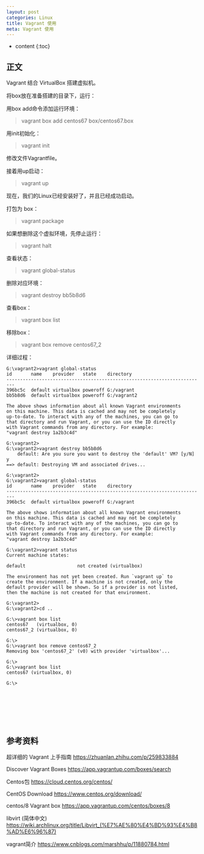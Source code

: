 ```yaml
---
layout: post
categories: Linux
title: Vagrant 使用
meta: Vagrant 使用
---
```

* content
{:toc}

## 正文

Vagrant 结合 VirtualBox 搭建虚拟机。

将box放在准备搭建的目录下，运行：

用box add命令添加运行环境：
> vagrant box add centos67 box/centos67.box

用init初始化：
> vagrant init

修改文件Vagrantfile。

接着用up启动：
> vagrant up

现在，我们的Linux已经安装好了，并且已经成功启动。

打包为 box：
> vagrant package

如果想删除这个虚拟环境，先停止运行：
> vagrant halt

查看状态：
> vagrant global-status

删除对应环境：
> vagrant destroy bb5b8d6

查看box：
> vagrant box list

移除box：
> vagrant box remove centos67_2

详细过程：
```
G:\vagrant2>vagrant global-status
id       name    provider   state    directory
-------------------------------------------------------------------------
396bc5c  default virtualbox poweroff G:/vagrant
bb5b8d6  default virtualbox poweroff G:/vagrant2

The above shows information about all known Vagrant environments
on this machine. This data is cached and may not be completely
up-to-date. To interact with any of the machines, you can go to
that directory and run Vagrant, or you can use the ID directly
with Vagrant commands from any directory. For example:
"vagrant destroy 1a2b3c4d"

G:\vagrant2>
G:\vagrant2>vagrant destroy bb5b8d6
    default: Are you sure you want to destroy the 'default' VM? [y/N] y
==> default: Destroying VM and associated drives...

G:\vagrant2>
G:\vagrant2>vagrant global-status
id       name    provider   state    directory
-------------------------------------------------------------------------
396bc5c  default virtualbox poweroff G:/vagrant

The above shows information about all known Vagrant environments
on this machine. This data is cached and may not be completely
up-to-date. To interact with any of the machines, you can go to
that directory and run Vagrant, or you can use the ID directly
with Vagrant commands from any directory. For example:
"vagrant destroy 1a2b3c4d"

G:\vagrant2>vagrant status
Current machine states:

default                   not created (virtualbox)

The environment has not yet been created. Run `vagrant up` to
create the environment. If a machine is not created, only the
default provider will be shown. So if a provider is not listed,
then the machine is not created for that environment.

G:\vagrant2>
G:\vagrant2>cd ..

G:\>vagrant box list
centos67   (virtualbox, 0)
centos67_2 (virtualbox, 0)

G:\>
G:\>vagrant box remove centos67_2
Removing box 'centos67_2' (v0) with provider 'virtualbox'...

G:\>
G:\>vagrant box list
centos67 (virtualbox, 0)

G:\>
```


<br/><br/><br/><br/><br/>
## 参考资料

超详细的 Vagrant 上手指南 <https://zhuanlan.zhihu.com/p/259833884>

Discover Vagrant Boxes <https://app.vagrantup.com/boxes/search>

Centos包 <https://cloud.centos.org/centos/>

CentOS Download <https://www.centos.org/download/>

centos/8 Vagrant box <https://app.vagrantup.com/centos/boxes/8>

libvirt (简体中文) <https://wiki.archlinux.org/title/Libvirt_(%E7%AE%80%E4%BD%93%E4%B8%AD%E6%96%87)>

vagrant简介 <https://www.cnblogs.com/marshhu/p/11880784.html>

